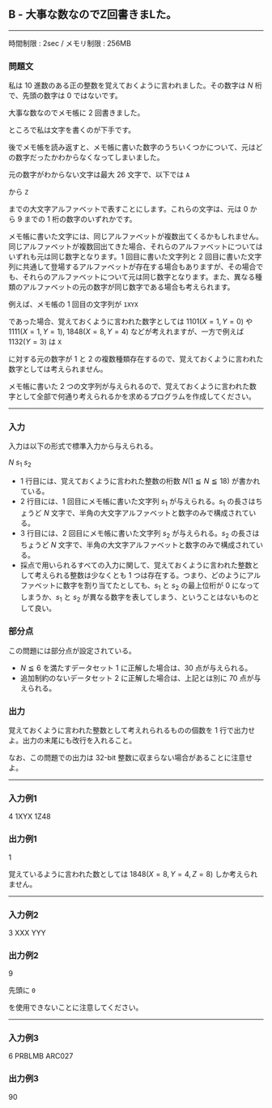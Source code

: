 ## B - 大事な数なのでZ回書きまLた。

----------

時間制限 : 2sec / メモリ制限 : 256MB

### 問題文

私は $10$ 進数のある正の整数を覚えておくように言われました。その数字は $N$ 桁で、先頭の数字は $0$ ではないです。

大事な数なのでメモ帳に $2$ 回書きました。

ところで私は文字を書くのが下手です。

後でメモ帳を読み返すと、メモ帳に書いた数字のうちいくつかについて、元はどの数字だったかわからなくなってしまいました。

元の数字がわからない文字は最大 $26$ 文字で、以下では `A`

 から `Z`

 までの大文字アルファベットで表すことにします。これらの文字は、元は $0$ から $9$ までの $1$ 桁の数字のいずれかです。

メモ帳に書いた文字には、同じアルファベットが複数出てくるかもしれません。同じアルファベットが複数回出てきた場合、それらのアルファベットについてはいずれも元は同じ数字となります。$1$ 回目に書いた文字列と $2$ 回目に書いた文字列に共通して登場するアルファベットが存在する場合もありますが、その場合でも、それらのアルファベットについて元は同じ数字となります。また、異なる種類のアルファベットの元の数字が同じ数字である場合も考えられます。

例えば、メモ帳の $1$ 回目の文字列が `1XYX`

 であった場合、覚えておくように言われた数字としては $1101 (X = 1, Y = 0)$ や $1111 (X = 1, Y = 1)$, $1848 (X = 8, Y = 4)$ などが考えれますが、一方で例えば $1132 (Y = 3)$ は `X`

 に対する元の数字が $1$ と $2$ の複数種類存在するので、覚えておくように言われた数字としては考えられません。

メモ帳に書いた $2$ つの文字列が与えられるので、覚えておくように言われた数字として全部で何通り考えられるかを求めるプログラムを作成してください。

----------

### 入力

入力は以下の形式で標準入力から与えられる。

>
$N$
$s_1$
$s_2$


* $1$ 行目には、覚えておくように言われた整数の桁数 $N (1 ≦ N ≦ 18)$ が書かれている。
* $2$ 行目には、$1$ 回目にメモ帳に書いた文字列 $s_1$ が与えられる。$s_1$ の長さはちょうど $N$ 文字で、半角の大文字アルファベットと数字のみで構成されている。
* $3$ 行目には、$2$ 回目にメモ帳に書いた文字列 $s_2$ が与えられる。$s_2$ の長さはちょうど $N$ 文字で、半角の大文字アルファベットと数字のみで構成されている。
* 採点で用いられるすべての入力に関して、覚えておくように言われた整数として考えられる整数は少なくとも $1$ つは存在する。つまり、どのようにアルファベットに数字を割り当てたとしても、$s_1$ と $s_2$ の最上位桁が $0$ になってしまうか、$s_1$ と $s_2$ が異なる数字を表してしまう、ということはないものとして良い。
### 部分点

この問題には部分点が設定されている。

* $N ≦ 6$ を満たすデータセット $1$ に正解した場合は、$30$ 点が与えられる。
* 追加制約のないデータセット $2$ に正解した場合は、上記とは別に $70$ 点が与えられる。
### 出力

覚えておくように言われた整数として考えれられるものの個数を $1$ 行で出力せよ。出力の末尾にも改行を入れること。

なお、この問題での出力は 32-bit 整数に収まらない場合があることに注意せよ。

----------

### 入力例1

>
4
1XYX
1Z48


### 出力例1

>
1


覚えているように言われた数としては $1848 (X=8, Y=4, Z=8)$ しか考えられません。

----------

### 入力例2

>
3
XXX
YYY


### 出力例2

>
9


先頭に `0`

 を使用できないことに注意してください。

----------

### 入力例3

>
6
PRBLMB
ARC027


### 出力例3

>
90


